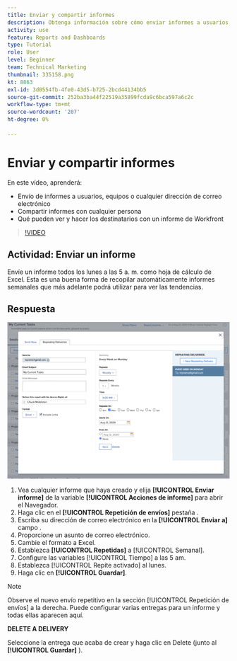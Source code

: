 ```yaml
---
title: Enviar y compartir informes
description: Obtenga información sobre cómo enviar informes a usuarios, equipos o cualquier dirección de correo electrónico, y cómo compartir informes con cualquier persona de Workfront.
activity: use
feature: Reports and Dashboards
type: Tutorial
role: User
level: Beginner
team: Technical Marketing
thumbnail: 335158.png
kt: 8863
exl-id: 3d0554fb-4fe0-43d5-b725-2bcd44134bb5
source-git-commit: 252ba3ba44f22519a35899fcda9c6bca597a6c2c
workflow-type: tm+mt
source-wordcount: '207'
ht-degree: 0%

---
```


# Enviar y compartir informes

En este vídeo, aprenderá:

* Envío de informes a usuarios, equipos o cualquier dirección de correo electrónico
* Compartir informes con cualquier persona
* Qué pueden ver y hacer los destinatarios con un informe de Workfront

>[!VIDEO](https://video.tv.adobe.com/v/335158/?quality=12)

## Actividad: Enviar un informe

Envíe un informe todos los lunes a las 5 a. m. como hoja de cálculo de Excel. Esta es una buena forma de recopilar automáticamente informes semanales que más adelante podrá utilizar para ver las tendencias.

## Respuesta

![Una imagen de la pantalla para configurar envíos de informes repetitivos](assets/send-a-report.png)

1. Vea cualquier informe que haya creado y elija **[!UICONTROL Enviar informe]** de la variable **[!UICONTROL Acciones de informe]** para abrir el Navegador.
1. Haga clic en el **[!UICONTROL Repetición de envíos]** pestaña .
1. Escriba su dirección de correo electrónico en la **[!UICONTROL Enviar a]** campo .
1. Proporcione un asunto de correo electrónico.
1. Cambie el formato a Excel.
1. Establezca **[!UICONTROL Repetidas]** a [!UICONTROL Semanal].
1. Configure las variables [!UICONTROL Tiempo] a las 5 am.
1. Establezca [!UICONTROL Repite activado] al lunes.
1. Haga clic en **[!UICONTROL Guardar]**.

>[!NOTE]
>
>Observe el nuevo envío repetitivo en la sección [!UICONTROL Repetición de envíos] a la derecha. Puede configurar varias entregas para un informe y todas ellas aparecen aquí.

**DELETE A DELIVERY**

Seleccione la entrega que acaba de crear y haga clic en Delete (junto al **[!UICONTROL Guardar]** ).
